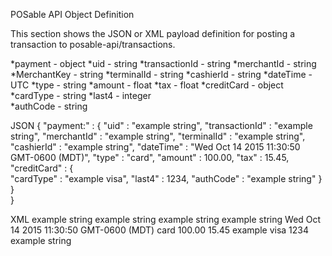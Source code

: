 POSable API Object Definition

This section shows the JSON or XML payload definition for posting a transaction to posable-api/transactions.

  *payment                - object
      *uid                - string
      *transactionId      - string
      *merchantId         - string
      *MerchantKey        - string
      *terminalId         - string
      *cashierId          - string
      *dateTime           - UTC
      *type               - string
      *amount             - float
      *tax                - float
      *creditCard         - object
          *cardType       - string
          *last4          - integer  
          *authCode       - string
          
          
JSON 
{
    "payment:" : {
        "uid" : "example string",
        "transactionId" : "example string",
         "merchantId" : "example string", 
         "terminalId" : "example string",
         "cashierId" : "example string",
         "dateTime" :  "Wed Oct 14 2015 11:30:50 GMT-0600 (MDT)",
         "type" : "card",
         "amount" : 100.00,
         "tax" : 15.45,
         "creditCard" : {           
              "cardType" : "example visa",
              "last4" : 1234,
              "authCode" : "example string"
         }                 
    }          
}   

XML
<payment>
    <transactionId>example string</transactionId>
    <merchantId>example string</merchantId>
    <terminalId>example string</terminalId>
    <cashierId>example string</cashierId>
    <dateTime>Wed Oct 14 2015 11:30:50 GMT-0600 (MDT)</dateTime>
    <type>card</type>
    <amount>100.00</amount>
    <tax>15.45</tax>
    <creditCard>
        <cardType>example visa</cardType>
        <last4>1234</last4>
        <authCode>example string</authCode>
    </creditCard>
</payment>

